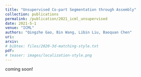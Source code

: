 ```yaml
---
title: "Unsupervised Co-part Segmentation through Assembly"
collection: publications
permalink: /publication/2021_icml_unsupervised
date: 2021-5-1
venue: "ICML"
authors: "Qingzhe Gao, Bin Wang, Libin Liu, Baoquan Chen"
uri: 
arxiv: 
# bibtex: files/2020-3d-matching-style.txt
pdf: 
# teaser: images/localization-style.png
---
```

coming soon!
